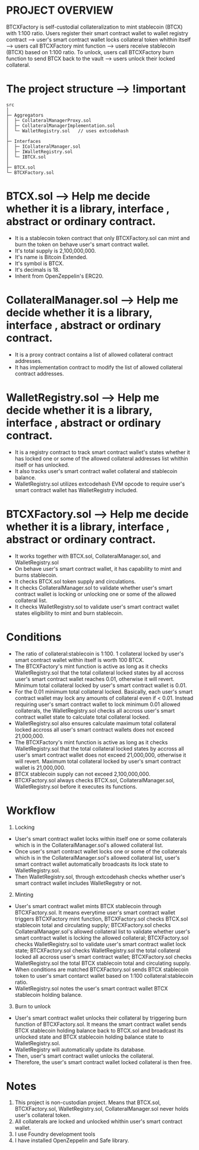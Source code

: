 # PROJECT OVERVIEW
BTCXFactory is self-custodial collateralization to mint stablecoin (BTCX) with 1:100 ratio.
Users register their smart contract wallet to wallet registry contract --> user's smart contract wallet locks collateral token whithin itself --> users call BTCXFactory mint function --> users receive stablecoin (BTCX) based on 1:100 ratio. To unlock, users call BTCXFactory burn function to send BTCX back to the vault --> users unlock their locked collateral.

# The project structure --> !important
```
src
│
├─ Aggregators
│  ├─ CollateralManagerProxy.sol
│  ├─ CollateralManagerImplementation.sol
│  └─ WalletRegistry.sol   // uses extcodehash
│
├─ Interfaces
│  ├─ ICollateralManager.sol
│  ├─ IWalletRegistry.sol
│  └─ IBTCX.sol
│
├─ BTCX.sol
└─ BTCXFactory.sol
```

# BTCX.sol --> Help me decide whether it is a library, interface , abstract or ordinary contract.
- It is a stablecoin token contract that only BTCXFactory.sol can mint and burn the token on behave user's smart contract wallet.
- It's total supply is 2,100,000,000.
- It's name is Bitcoin Extended.
- It's symbol is BTCX.
- It's decimals is 18.
- Inherit from OpenZeppelin's ERC20.

# CollateralManager.sol --> Help me decide whether it is a library, interface , abstract or ordinary contract.
- It is a proxy contract contains a list of allowed collateral contract addresses.
- It has implementation contract to modify the list of allowed collateral contract addresses.

# WalletRegistry.sol --> Help me decide whether it is a library, interface , abstract or ordinary contract.
- It is a registry contract to track smart contract wallet's states whether it has locked one or some of the allowed collateral addresses list whithin itself or has unlocked.
- It also tracks user's smart contract wallet collateral and stablecoin balance.
- WalletRegistry.sol utilizes extcodehash EVM opcode to require user's smart contract wallet has WalletRegistry included.

# BTCXFactory.sol --> Help me decide whether it is a library, interface , abstract or ordinary contract.
- It works together with BTCX.sol, CollateralManager.sol, and WalletRegistry.sol
- On behave user's smart contract wallet, it has capability to mint and burns stablecoin.
- It checks BTCX.sol token supply and circulations.
- It checks CollateralManager.sol to validate whether user's smart contract wallet is locking or unlocking one or some of the allowed collateral list.
- It checks WalletRegistry.sol to validate user's smart contract wallet states eligibility to mint and burn stablecoin.

# Conditions
- The ratio of collateral:stablecoin is 1:100. 1 collateral locked by user's smart contract wallet within itself is worth 100 BTCX.
- The BTCXFactory's mint function is active as long as it checks WalletRegistry.sol that the total collateral locked states by all accross user's smart contract wallet reaches 0.01, otherwise it will revert. Minimum total collateral locked by user's smart contract wallet is 0.01.
- For the 0.01 minimum total collateral locked. Basically, each user's smart contract wallet may lock any amounts of collateral even if < 0.01. Instead requiring user's smart contract wallet to lock minimum 0.01 allowed collaterals, the WalletRegistry.sol checks all accross user's smart contract wallet state to calculate total collateral locked.
- WalletRegistry.sol also ensures calculate maximum total collateral locked accross all user's smart contract wallets does not exceed 21,000,000.
- The BTCXFactory's mint function is active as long as it checks WalletRegistry.sol that the total collateral locked states by accross all user's smart contract wallet does not exceed 21,000,000, otherwise it will revert. Maximum total collateral locked by user's smart contract wallet is 21,000,000.
- BTCX stablecoin supply can not exceed 2,100,000,000.
- BTCXFactory.sol always checks BTCX.sol, CollateralManager.sol, WalletRegistry.sol before it executes its functions.

# Workflow
1. Locking
- User's smart contract wallet locks within itself one or some collaterals which is in the CollateralManager.sol's allowed collateral list.
- Once user's smart contract wallet locks one or some of the collaterals which is in the CollateralManager.sol's allowed collateral list, user's smart contract wallet automatically broadcasts its lock state to WalletRegistry.sol.
- Then WalletRegistry.sol, through extcodehash checks whether user's smart contract wallet includes WalletRegstry or not.

2. Minting
- User's smart contract wallet mints BTCX stablecoin through BTCXFactory.sol. It means everytime user's smart contract wallet triggers BTCXFactory mint function, BTCXFactory.sol checks BTCX.sol stablecoin total and circulating supply; BTCXFactory.sol checks CollateralManager.sol's allowed collateral list to validate whether user's smart contract wallet is locking the allowed collateral; BTCXFactory.sol checks WalletRegistry.sol to validate user's smart contract wallet lock state; BTCXFactory.sol checks WalletRegistry.sol the total collateral locked all accross user's smart contract wallet; BTCXFactory.sol checks WalletRegistry.sol the total BTCX stablecoin total and circulating supply.
- When conditions are matched BTCXFactory.sol sends BTCX stablecoin token to user's smart contarct wallet based on 1:100 collateral:stablecoin ratio.
- WalletRegistry.sol notes the user's smart contract wallet BTCX stablecoin holding balance.

3. Burn to unlock
- User's smart contract wallet unlocks their collateral by triggering burn function of BTCXFactory.sol. It means the smart contract wallet sends BTCX stablecoin holding balance back to BTCX.sol and broadcast its unlocked state and BTCX stablecoin holding balance state to WalletRegistry.sol.
- WalletRegistry will automatically update its database.
- Then, user's smart contract wallet unlocks the collateral.
- Therefore, the user's smart contract wallet locked collateral is then free.

# Notes
1. This project is non-custodian project. Means that BTCX.sol, BTCXFactory.sol, WalletRegistry.sol, CollateralManager.sol never holds user's collateral token.
2. All collaterals are locked and unlocked whithin user's smart contract wallet.
3. I use Foundry development tools
4. I have installed OpenZeppelin and Safe library.